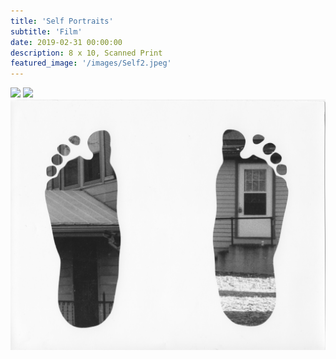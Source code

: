 ```yaml
---
title: 'Self Portraits'
subtitle: 'Film'
date: 2019-02-31 00:00:00
description: 8 x 10, Scanned Print 
featured_image: '/images/Self2.jpeg'
---
```


<div class="gallery" data-columns="3">
	<img src="/images/Self1.jpeg">
	<img src="/images/Self2.jpeg">
	<img src="/images/Self4.jpeg">
	
</div>


